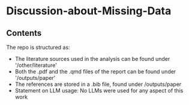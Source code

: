 # Discussion-about-Missing-Data

## Contents

The repo is structured as:

-   The literature sources used in the analysis can be found under '/other/literature'
-   Both the .pdf and the .qmd files of the report can be found under '/outputs/paper'
-   The references are stored in a .bib file, found under /outputs/paper
-   Statement on LLM usage: No LLMs were used for any aspect of this work